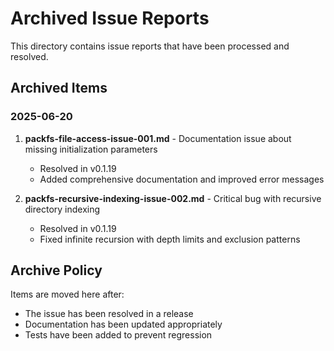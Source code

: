 # Archived Issue Reports

This directory contains issue reports that have been processed and resolved.

## Archived Items

### 2025-06-20

1. **packfs-file-access-issue-001.md** - Documentation issue about missing initialization parameters
   - Resolved in v0.1.19
   - Added comprehensive documentation and improved error messages

2. **packfs-recursive-indexing-issue-002.md** - Critical bug with recursive directory indexing
   - Resolved in v0.1.19  
   - Fixed infinite recursion with depth limits and exclusion patterns

## Archive Policy

Items are moved here after:
- The issue has been resolved in a release
- Documentation has been updated appropriately
- Tests have been added to prevent regression